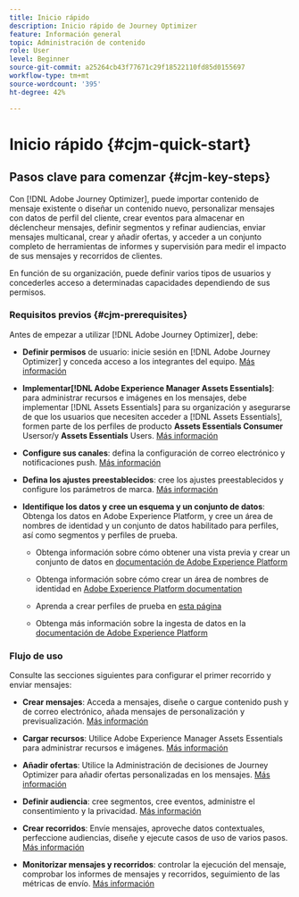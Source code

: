 ```yaml
---
title: Inicio rápido
description: Inicio rápido de Journey Optimizer
feature: Información general
topic: Administración de contenido
role: User
level: Beginner
source-git-commit: a25264cb43f77671c29f18522110fd85d0155697
workflow-type: tm+mt
source-wordcount: '395'
ht-degree: 42%

---
```


# Inicio rápido {#cjm-quick-start}

## Pasos clave para comenzar {#cjm-key-steps}

Con [!DNL Adobe Journey Optimizer], puede importar contenido de mensaje existente o diseñar un contenido nuevo, personalizar mensajes con datos de perfil del cliente, crear eventos para almacenar en déclencheur mensajes, definir segmentos y refinar audiencias, enviar mensajes multicanal, crear y añadir ofertas, y acceder a un conjunto completo de herramientas de informes y supervisión para medir el impacto de sus mensajes y recorridos de clientes.

En función de su organización, puede definir varios tipos de usuarios y concederles acceso a determinadas capacidades dependiendo de sus permisos.

### Requisitos previos {#cjm-prerequisites}

Antes de empezar a utilizar [!DNL Adobe Journey Optimizer], debe:

* **Definir permisos** de usuario: inicie sesión en  [!DNL Adobe Journey Optimizer] y conceda acceso a los integrantes del equipo. [Más información](../using/administration/permissions.md)

* **Implementar[!DNL Adobe Experience Manager Assets Essentials]**: para administrar recursos e imágenes en los mensajes, debe implementar  [!DNL Assets Essentials] para su organización y asegurarse de que los usuarios que necesiten acceder a  [!DNL Assets Essentials], formen parte de los perfiles de producto  **Assets Essentials Consumer** Usersor/y  **Assets Essentials** Users. [Más información](https://experienceleague.adobe.com/docs/experience-manager-assets-essentials/help/deploy-administer.html)

* **Configure sus canales**: defina la configuración de correo electrónico y notificaciones push. [Más información](../using/configuration/get-started-configuration.md)

* **Defina los ajustes preestablecidos**: cree los ajustes preestablecidos y configure los parámetros de marca. [Más información](../using/configuration/message-presets.md)

* **Identifique los datos y cree un esquema y un conjunto de datos**: Obtenga los datos en Adobe Experience Platform, y cree un área de nombres de identidad y un conjunto de datos habilitado para perfiles, así como segmentos y perfiles de prueba.

   * Obtenga información sobre cómo obtener una vista previa y crear un conjunto de datos en [documentación de Adobe Experience Platform](https://experienceleague.adobe.com/docs/experience-platform/catalog/datasets/user-guide.html?lang=es)

   * Obtenga información sobre cómo crear un área de nombres de identidad en [Adobe Experience Platform documentation](https://experienceleague.adobe.com/docs/experience-platform/identity/namespaces.html?lang=es#manage-namespaces)

   * Aprenda a crear perfiles de prueba en [esta página](../using/building-journeys/creating-test-profiles.md)

   * Obtenga más información sobre la ingesta de datos en la [documentación de Adobe Experience Platform](https://experienceleague.adobe.com/docs/experience-platform/ingestion/home.html?lang=es)


### Flujo de uso

Consulte las secciones siguientes para configurar el primer recorrido y enviar mensajes:

* **Crear mensajes**: Acceda a mensajes, diseñe o cargue contenido push y de correo electrónico, añada mensajes de personalización y previsualización. [Más información](create-message.md)

* **Cargar recursos**: Utilice Adobe Experience Manager Assets Essentials para administrar recursos e imágenes. [Más información](assets-essentials.md)

* **Añadir ofertas**: Utilice la Administración de decisiones de Journey Optimizer para añadir ofertas personalizadas en los mensajes. [Más información](../using/offers/get-started/starting-offer-decisioning.md)

* **Definir audiencia**: cree segmentos, cree eventos, administre el consentimiento y la privacidad. [Más información](../using/segment/about-segments.md)

* **Crear recorridos**: Envíe mensajes, aproveche datos contextuales, perfeccione audiencias, diseñe y ejecute casos de uso de varios pasos. [Más información](building-journeys/journey.md)

* **Monitorizar mensajes y recorridos**: controlar la ejecución del mensaje, comprobar los informes de mensajes y recorridos, seguimiento de las métricas de envío. [Más información](message-monitoring.md)
